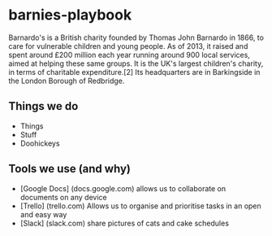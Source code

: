 # barnies-playbook
Barnardo's is a British charity founded by Thomas John Barnardo in 1866, to care for vulnerable children and young people. As of 2013, it raised and spent around £200 million each year running around 900 local services, aimed at helping these same groups. It is the UK's largest children's charity, in terms of charitable expenditure.[2] Its headquarters are in Barkingside in the London Borough of Redbridge.
## Things we do  
- Things
- Stuff
- Doohickeys

## Tools we use (and why)
- [Google Docs] (docs.google.com) allows us to collaborate on documents on any device
- [Trello] (trello.com) Allows us to organise and prioritise tasks in an open and easy way
- [Slack] (slack.com) share pictures of cats and cake schedules
